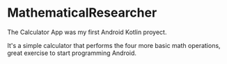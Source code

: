 # MathematicalResearcher
The Calculator App was my first Android Kotlin proyect.

It's a simple calculator that performs the four more basic math operations, great exercise to start programming Android.
